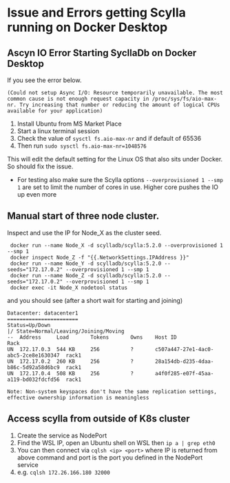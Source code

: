 # Issue and Errors getting Scylla running on Docker Desktop

## Ascyn IO Error Starting SycllaDb on Docker Desktop

If you see the error below.

    (Could not setup Async I/O: Resource temporarily unavailable. The most common cause is not enough request capacity in /proc/sys/fs/aio-max-nr. Try increasing that number or reducing the amount of logical CPUs available for your application)

1. Install Ubuntu from MS Market Place
1. Start a linux terminal session
1. Check the value of `sysctl fs.aio-max-nr` and if default of 65536
1. Then run `sudo sysctl fs.aio-max-nr=1048576`

This will edit the default setting for the Linux OS that also sits under Docker. So should fix the issue.

* For testing also make sure the Scylla options `--overprovisioned 1 --smp 1` are set to limit the number of cores in use. Higher core pushes the IO up even more

## Manual start of three node cluster.

Inspect and use the IP for Node_X as the cluster seed.

     docker run --name Node_X -d scylladb/scylla:5.2.0 --overprovisioned 1 --smp 1
     docker inspect Node_Z -f "{{.NetworkSettings.IPAddress }}"
     docker run --name Node_Y -d scylladb/scylla:5.2.0 --seeds="172.17.0.2" --overprovisioned 1 --smp 1
     docker run --name Node_Z -d scylladb/scylla:5.2.0 --seeds="172.17.0.2" --overprovisioned 1 --smp 1
     docker exec -it Node_X nodetool status

and you should see (after a short wait for starting and joining)

    Datacenter: datacenter1
    =======================
    Status=Up/Down
    |/ State=Normal/Leaving/Joining/Moving
    --  Address     Load       Tokens       Owns    Host ID                               Rack
    UN  172.17.0.3  544 KB     256          ?       c507a447-27e1-4ac0-abc5-2ce8e1630347  rack1
    UN  172.17.0.2  260 KB     256          ?       28a154db-d235-4daa-b86c-5d92a58d6bc9  rack1
    UN  172.17.0.4  508 KB     256          ?       a4f0f285-e07f-45aa-a119-bd032fdcfd56  rack1

    Note: Non-system keyspaces don't have the same replication settings, effective ownership information is meaningless

## Access scylla from outside of K8s cluster

1. Create the service as NodePort
1. Find the WSL IP, open an Ubuntu shell on WSL then `ip a | grep eth0`
1. You can then connect via `cqlsh <ip> <port>` where IP is returned from above command and port is the port you defined in the NodePort service
1. e.g. `cqlsh 172.26.166.180 32000`